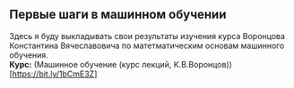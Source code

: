 ## Первые шаги в машинном обучении  
Здесь я буду выкладывать свои результаты изучения курса Воронцова
Константина Вячеславовича по матетматическим основам машинного обучения.  
**Курс:** (Машинное обучение (курс лекций, К.В.Воронцов))[https://bit.ly/1bCmE3Z]  
